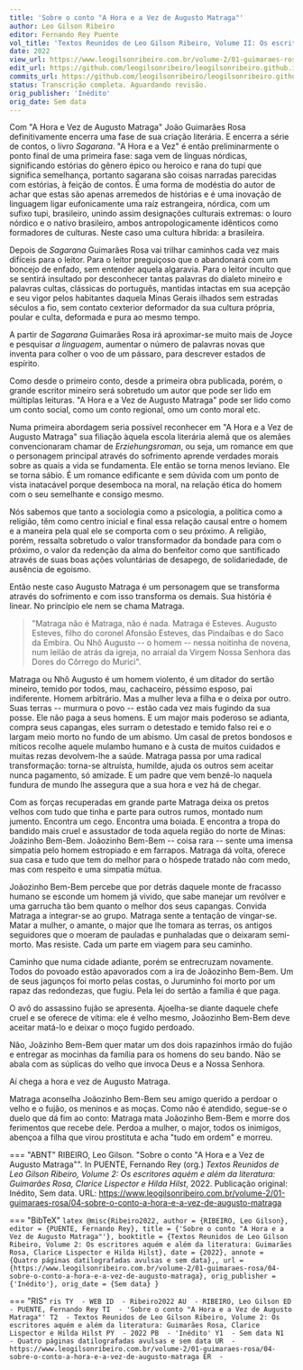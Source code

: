 ```yaml
---
title: 'Sobre o conto "A Hora e a Vez de Augusto Matraga"'
author: Leo Gilson Ribeiro
editor: Fernando Rey Puente
vol_title: 'Textos Reunidos de Leo Gilson Ribeiro, Volume II: Os escritores aquém e além da literatura: Guimarães Rosa, Clarice Lispector e Hilda Hilst'
date: 2022
view_url: https://www.leogilsonribeiro.com.br/volume-2/01-guimaraes-rosa/04-sobre-o-conto-a-hora-e-a-vez-de-augusto-matraga
edit_url: https://github.com/leogilsonribeiro/leogilsonribeiro.github.io/edit/main/docs/markdown/volume-2/01-guimaraes-rosa/04-sobre-o-conto-a-hora-e-a-vez-de-augusto-matraga.md
commits_url: https://github.com/leogilsonribeiro/leogilsonribeiro.github.io/commits/main/docs/markdown/volume-2/01-guimaraes-rosa/04-sobre-o-conto-a-hora-e-a-vez-de-augusto-matraga.md
status: Transcrição completa. Aguardando revisão.
orig_publisher: 'Inédito'
orig_date: Sem data
---
```


Com "A Hora e Vez de Augusto Matraga" João Guimarães Rosa definitivamente encerra uma fase de sua criação literária. E encerra a série de contos, o livro *Sagarana*. "A Hora e a Vez" é então preliminarmente o ponto final de uma primeira fase: saga vem de línguas nórdicas, significando estórias do gênero épico ou heroico e rana do tupi que significa semelhança, portanto sagarana são coisas narradas parecidas com estórias, à feição de contos. É uma forma de modéstia do autor de achar que estas são apenas arremedos de histórias e é uma inovação de linguagem ligar eufonicamente uma raíz estrangeira, nórdica, com um sufixo tupi, brasileiro, unindo assim designações culturais extremas: o louro nórdico e o nativo brasileiro, ambos antropologicamente idênticos como formadores de culturas. Neste caso uma cultura híbrida: a brasileira.

Depois de *Sagarana* Guimarães Rosa vai trilhar caminhos cada vez mais difíceis para o leitor. Para o leitor preguiçoso que o abandonará com um boncejo de enfado, sem entender aquela algaravia. Para o leitor inculto que se sentirá insultado por desconhecer tantas palavras do dialeto mineiro e palavras cultas, clássicas do português, mantidas intactas em sua acepção e seu vigor pelos habitantes daquela Minas Gerais ilhados sem estradas séculos a fio, sem contato cexterior deformador da sua cultura própria, poular e culta, deformada e pura ao mesmo tempo.

A partir de *Sagarana* Guimarães Rosa irá aproximar-se muito mais de Joyce e pesquisar *a linguagem*, aumentar o número de palavras novas que inventa para colher o voo de um pássaro, para descrever estados de espírito.

Como desde o primeiro conto, desde a primeira obra publicada, porém, o grande escritor mineiro será sobretudo um autor que pode ser lido em múltiplas leituras. "A Hora e a Vez de Augusto Matraga" pode ser lido como um conto social, como um conto regional, omo um conto moral etc.

Numa primeira abordagem seria possível reconhecer em "A Hora e a Vez de Augusto Matraga" sua filiação àquela escola literária alemã que os alemães convencionaram chamar de *Erziehungsroman*, ou seja, um romance em que o personagem principal através do sofrimento aprende verdades morais sobre as quais a vida se fundamenta. Ele então se torna menos leviano. Ele se torna sábio. É um romance edificante e sem dúvida com um ponto de vista inatacável porque desemboca na moral, na relação ética do homem com o seu semelhante e consigo mesmo.

Nós sabemos que tanto a sociologia como a psicologia, a política como a religião, têm como centro inicial e final essa relação causal entre o homem e a maneira pela qual ele se comporta com o seu próximo. A religião, porém, ressalta sobretudo o valor transformador da bondade para com o próximo, o valor da redenção da alma do benfeitor como que santificado através de suas boas ações voluntárias de desapego, de solidariedade, de ausência de egoismo.

Então neste caso Augusto Matraga é um personagem que se transforma através do sofrimento e com isso transforma os demais. Sua história é linear. No princípio ele nem se chama Matraga.

> "Matraga não é Matraga, não é nada. Matraga é Esteves. Augusto Esteves, filho do coronel Afonsão Esteves, das Pindaíbas e do Saco da Embira. Ou Nhô Augusto -- o homem -- nessa noitinha de novena, num leilão de atrás da igreja, no arraial da Virgem Nossa Senhora das Dores do Côrrego do Murici".

Matraga ou Nhô Augusto é um homem violento, é um ditador do sertão mineiro, temido por todos, mau, cachaceiro, péssimo esposo, pai indiferente. Homem arbitrário. Mas a mulher leva a filha e o deixa por outro. Suas terras -- murmura o povo -- estão cada vez mais fugindo da sua posse. Ele não paga a seus homens. E um major mais poderoso se adianta, compra seus capangas, eles surram o detestado e temido falso rei e o largam meio morto no fundo de um abismo. Um casal de pretos bondosos e míticos recolhe aquele mulambo humano e à custa de muitos cuidados e muitas rezas devolvem-lhe a saúde. Matraga passa por uma radical transformação: torna-se altruísta, humilde, ajuda os outros sem aceitar nunca pagamento, só amizade. E um padre que vem benzê-lo naquela fundura de mundo lhe assegura que a sua hora e vez há de chegar.

Com as forças recuperadas em grande parte Matraga deixa os pretos velhos com tudo que tinha e parte para outros rumos, montado num jumento. Encontra um cego. Encontra uma boiada. E encontra a tropa do bandido mais cruel e assustador de toda aquela região do norte de Minas: Joãzinho Bem-Bem. Joãozinho Bem-Bem -- coisa rara -- sente uma imensa simpatia pelo homem estropiado e em farrapos. Matraga dá volta, oferece sua casa e tudo que tem do melhor para o hóspede tratado não com medo, mas com respeito e uma simpatia mútua.

Joãozinho Bem-Bem percebe que por detrás daquele monte de fracasso humano se esconde um homem já vivido, que sabe manejar um revólver e uma garrucha tão bem quanto o melhor dos seus capangas. Convida Matraga a integrar-se ao grupo. Matraga sente a tentação de vingar-se. Matar a mulher, o amante, o major que lhe tomara as terras, os antigos seguidores que o moeram de pauladas e punhaladas que o deixaram semi-morto. Mas resiste. Cada um parte em viagem para seu caminho.

Caminho que numa cidade adiante, porém se entrecruzam novamente. Todos do povoado estão apavorados com a ira de Joãozinho Bem-Bem. Um de seus jagunços foi morto pelas costas, o Juruminho foi morto por um rapaz das redondezas, que fugiu. Pela lei do sertão a família é que paga.

O avô do assassino fujão se apresenta. Ajoelha-se diante daquele chefe cruel e se oferece de vítima: ele é velho mesmo, Joãozinho Bem-Bem deve aceitar matá-lo e deixar o moço fugido perdoado.

Não, Joãzinho Bem-Bem quer matar um dos dois rapazinhos irmão do fujão e entregar as mocinhas da família para os homens do seu bando. Não se abala com as súplicas do velho que invoca Deus e a Nossa Senhora.

Aí chega a hora e vez de Augusto Matraga.

Matraga aconselha Joãozinho Bem-Bem seu amigo querido a perdoar o velho e o fujão, os meninos e as moças. Como não é atendido, segue-se o duelo que dá fim ao conto: Matraga mata Joãozinho Bem-Bem e morre dos ferimentos que recebe dele. Perdoa a mulher, o major, todos os inimigos, abençoa a filha que virou prostituta e acha "tudo em ordem" e morreu.


=== "ABNT"
    RIBEIRO, Leo Gilson. "Sobre o conto "A Hora e a Vez de Augusto Matraga"". In PUENTE, Fernando Rey (org.) <em>Textos Reunidos de Leo Gilson Ribeiro, Volume 2: Os escritores aquém e além da literatura: Guimarães Rosa, Clarice Lispector e Hilda Hilst</em>, 2022. Publicação original: Inédito, Sem data. URL: <a href="stable_url">https://www.leogilsonribeiro.com.br/volume-2/01-guimaraes-rosa/04-sobre-o-conto-a-hora-e-a-vez-de-augusto-matraga</a>

=== "BibTeX"
    ```latex
    @misc{Ribeiro2022,
    author = {RIBEIRO, Leo Gilson},
    editor = {PUENTE, Fernando Rey},
    title = {'Sobre o conto "A Hora e a Vez de Augusto Matraga"'},
    booktitle = {Textos Reunidos de Leo Gilson Ribeiro, Volume 2: Os escritores aquém e além da literatura: Guimarães Rosa, Clarice Lispector e Hilda Hilst},
    date = {2022},
    annote = {Quatro páginas datilografadas avulsas e sem data},,
    url = {https://www.leogilsonribeiro.com.br/volume-2/01-guimaraes-rosa/04-sobre-o-conto-a-hora-e-a-vez-de-augusto-matraga},
    orig_publisher = {'Inédito'},
    orig_date = {Sem data}
    }
    ```

=== "RIS"
    ```ris
    TY  - WEB
    ID  - Ribeiro2022
    AU  - RIBEIRO, Leo Gilson
    ED  - PUENTE, Fernando Rey
    TI  - 'Sobre o conto "A Hora e a Vez de Augusto Matraga"'
    T2  - Textos Reunidos de Leo Gilson Ribeiro, Volume 2: Os escritores aquém e além da literatura: Guimarães Rosa, Clarice Lispector e Hilda Hilst
    PY  - 2022
    PB  - 'Inédito'
    Y1  - Sem data
    N1  - Quatro páginas datilografadas avulsas e sem data
    UR  - https://www.leogilsonribeiro.com.br/volume-2/01-guimaraes-rosa/04-sobre-o-conto-a-hora-e-a-vez-de-augusto-matraga
    ER  - 
    ```
